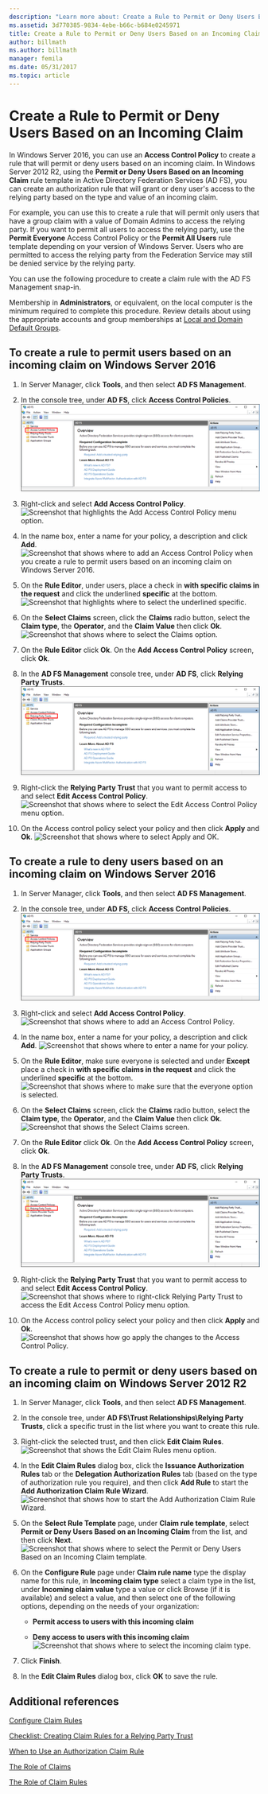 ```yaml
---
description: "Learn more about: Create a Rule to Permit or Deny Users Based on an Incoming Claim"
ms.assetid: 3d770385-9834-4ebe-b66c-b684e0245971
title: Create a Rule to Permit or Deny Users Based on an Incoming Claim
author: billmath
ms.author: billmath
manager: femila
ms.date: 05/31/2017
ms.topic: article
---
```


# Create a Rule to Permit or Deny Users Based on an Incoming Claim


In Windows Server 2016, you can use an **Access Control Policy** to create a rule that will permit or deny users based on an incoming claim.  In Windows Server 2012 R2, using the **Permit or Deny Users Based on an Incoming Claim** rule template in Active Directory Federation Services \(AD FS\), you can create an authorization rule that will grant or deny user's access to the relying party based on the type and value of an incoming claim.

For example, you can use this to create a rule that will permit only users that have a group claim with a value of Domain Admins to access the relying party. If you want to permit all users to access the relying party, use the **Permit Everyone** Access Control Policy or the **Permit All Users** rule template depending on your version of Windows Server. Users who are permitted to access the relying party from the Federation Service may still be denied service by the relying party.

You can use the following procedure to create a claim rule with the AD FS Management snap\-in.

Membership in **Administrators**, or equivalent, on the local computer is the minimum required to complete this procedure.  Review details about using the appropriate accounts and group memberships at [Local and Domain Default Groups](/previous-versions/orphan-topics/ws.10/dd728026(v=ws.10)).

## To create a rule to permit users based on an incoming claim on Windows Server 2016

1.  In Server Manager, click **Tools**, and then select **AD FS Management**.

2.  In the console tree, under **AD FS**, click **Access Control Policies**.
![Screenshot that highlights Access Control Policies in the console tree.](media/Create-a-Rule-to-Permit-or-Deny-Users-Based-on-an-Incoming-Claim/permitdeny3.PNG)

3. Right-click and select **Add Access Control Policy**.
![Screenshot that highlights the Add Access Control Policy menu option.](media/Create-a-Rule-to-Permit-or-Deny-Users-Based-on-an-Incoming-Claim/permitdeny4.PNG)

4. In the name box, enter a name for your policy, a description and click **Add**.
![Screenshot that shows where to add an Access Control Policy when you create a rule to permit users based on an incoming claim on Windows Server 2016.](media/Create-a-Rule-to-Permit-or-Deny-Users-Based-on-an-Incoming-Claim/permitdeny5.PNG)

5. On the **Rule Editor**, under users, place a check in **with specific claims in the request** and click the underlined **specific** at the bottom.
![Screenshot that highlights where to select the underlined specific.](media/Create-a-Rule-to-Permit-or-Deny-Users-Based-on-an-Incoming-Claim/permitdeny6.PNG)

6. On the **Select Claims** screen, click the **Claims** radio button, select the **Claim type**, the **Operator**, and the **Claim Value** then click **Ok**.
![Screenshot that shows where to select the Claims option.](media/Create-a-Rule-to-Permit-or-Deny-Users-Based-on-an-Incoming-Claim/permitdeny7.PNG)

7.  On the **Rule Editor** click **Ok**.  On the **Add Access Control Policy** screen, click **Ok**.

8. In the **AD FS Management** console tree, under **AD FS**, click **Relying Party Trusts**.
![Screenshot that shows where to select Relying Party Trusts.](media/Create-a-Rule-to-Pass-Through-or-Filter-an-Incoming-Claim/claimrule9.PNG)

9.  Right-click the **Relying Party Trust** that you want to permit access to and select **Edit Access Control Policy**.
![Screenshot that shows where to select the Edit Access Control Policy menu option.](media/Create-a-Rule-to-Permit-All-Users/permitall2.PNG)

10. On the Access control policy select your policy and then click **Apply** and **Ok**.
![Screenshot that shows where to select Apply and OK.](media/Create-a-Rule-to-Permit-or-Deny-Users-Based-on-an-Incoming-Claim/permitdeny8.PNG)

## To create a rule to deny users based on an incoming claim on Windows Server 2016

1.  In Server Manager, click **Tools**, and then select **AD FS Management**.

2.  In the console tree, under **AD FS**, click **Access Control Policies**.
![Screenshot that shows where to select Access Control Policies.](media/Create-a-Rule-to-Permit-or-Deny-Users-Based-on-an-Incoming-Claim/permitdeny3.PNG)

3. Right-click and select **Add Access Control Policy**.
![Screenshot that shows where to add an Access Control Policy.](media/Create-a-Rule-to-Permit-or-Deny-Users-Based-on-an-Incoming-Claim/permitdeny4.PNG)

4. In the name box, enter a name for your policy, a description and click **Add**.
![Screenshot that shows where to enter a name for your policy.](media/Create-a-Rule-to-Permit-or-Deny-Users-Based-on-an-Incoming-Claim/permitdeny9.PNG)

5. On the **Rule Editor**, make sure everyone is selected and under **Except** place a check in **with specific claims in the request** and click the underlined **specific** at the bottom.
![Screenshot that shows where to make sure that the everyone option is selected.](media/Create-a-Rule-to-Permit-or-Deny-Users-Based-on-an-Incoming-Claim/permitdeny10.PNG)

6. On the **Select Claims** screen, click the **Claims** radio button, select the **Claim type**, the **Operator**, and the **Claim Value** then click **Ok**.
![Screenshot that shows the Select Claims screen.](media/Create-a-Rule-to-Permit-or-Deny-Users-Based-on-an-Incoming-Claim/permitdeny11.PNG)

7.  On the **Rule Editor** click **Ok**.  On the **Add Access Control Policy** screen, click **Ok**.

8. In the **AD FS Management** console tree, under **AD FS**, click **Relying Party Trusts**.
![create rule](media/Create-a-Rule-to-Pass-Through-or-Filter-an-Incoming-Claim/claimrule9.PNG)

9.  Right-click the **Relying Party Trust** that you want to permit access to and select **Edit Access Control Policy**.
![Screenshot that shows where to right-click Relying Party Trust to access the Edit Access Control Policy menu option.](media/Create-a-Rule-to-Permit-All-Users/permitall2.PNG)

10. On the Access control policy select your policy and then click **Apply** and **Ok**.
![Screenshot that shows how go apply the changes to the Access Control Policy.](media/Create-a-Rule-to-Permit-or-Deny-Users-Based-on-an-Incoming-Claim/permitdeny12.PNG)


## To create a rule to permit or deny users based on an incoming claim on Windows Server 2012 R2

1.  In Server Manager, click **Tools**, and then select **AD FS Management**.

2.  In the console tree, under **AD FS\\Trust Relationships\\Relying Party Trusts**, click a specific trust in the list where you want to create this rule.

3.  Right\-click the selected trust, and then click **Edit Claim Rules**.
![Screenshot that shows the Edit Claim Rules menu option.](media/Create-a-Rule-to-Pass-Through-or-Filter-an-Incoming-Claim/claimrule6.PNG)

4.  In the **Edit Claim Rules** dialog box, click the **Issuance Authorization Rules** tab or the **Delegation Authorization Rules** tab \(based on the type of authorization rule you require\), and then click **Add Rule** to start the **Add Authorization Claim Rule Wizard**.
![Screenshot that shows how to start the Add Authorization Claim Rule Wizard.](media/Create-a-Rule-to-Permit-All-Users/permitall5.PNG)

5.  On the **Select Rule Template** page, under **Claim rule template**, select **Permit or Deny Users Based on an Incoming Claim** from the list, and then click **Next**.
![Screenshot that shows where to select the Permit or Deny Users Based on an Incoming Claim template.](media/Create-a-Rule-to-Permit-or-Deny-Users-Based-on-an-Incoming-Claim/permitdeny1.PNG)

6.  On the **Configure Rule** page under **Claim rule name** type the display name for this rule, in **Incoming claim type** select a claim type in the list, under **Incoming claim value** type a value or click Browse \(if it is available\) and select a value, and then select one of the following options, depending on the needs of your organization:

    -   **Permit access to users with this incoming claim**

    -   **Deny access to users with this incoming claim**
![Screenshot that shows where to select the incoming claim type.](media/Create-a-Rule-to-Permit-or-Deny-Users-Based-on-an-Incoming-Claim/permitdeny2.PNG)
7.  Click **Finish**.

8.  In the **Edit Claim Rules** dialog box, click **OK** to save the rule.

## Additional references
[Configure Claim Rules](Configure-Claim-Rules.md)

[Checklist: Creating Claim Rules for a Relying Party Trust](/previous-versions/windows/it-pro/windows-server-2012-R2-and-2012/ee913578(v=ws.11))

[When to Use an Authorization Claim Rule](../../ad-fs/technical-reference/When-to-Use-an-Authorization-Claim-Rule.md)

[The Role of Claims](../../ad-fs/technical-reference/The-Role-of-Claims.md)

[The Role of Claim Rules](../../ad-fs/technical-reference/The-Role-of-Claim-Rules.md)